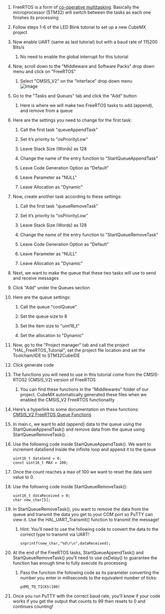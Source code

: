 1.  FreeRTOS is a form of [co-operative
    multitasking](https://en.wikipedia.org/wiki/Cooperative_multitasking).
    Basically the microprocessor (STM32) will switch between the tasks
    as each one finishes its processing

2.  Follow steps 1-6 of the LED Blink tutorial to set up a new CubeMX
    project

3.  Now enable UART (same as last tutorial) but with a baud rate of
    115200 Bits/s

    1.  No need to enable the global interrupt for this tutorial

4.  Now, scroll down to the "Middleware and Software Packs" drop down
    menu and click on "FreeRTOS"

    1.  Select "CMSIS_V2" on the "Interface" drop down menu  
        <img src="FreeRTOS 1.png" alt="image" />

5.  Go to the "Tasks and Queues" tab and click the "Add" button

    1.  Here is where we will make two FreeRTOS tasks to add (append),
        and remove from a queue

6.  Here are the settings you need to change for the first task:

    1.  Call the first task "queueAppendTask"

    2.  Set it’s priority to "osPriorityLow"

    3.  Leave Stack Size (Words) as 128

    4.  Change the name of the entry function to "StartQueueAppendTask"

    5.  Leave Code Generation Option as "Default"

    6.  Leave Parameter as "NULL"

    7.  Leave Allocation as "Dynamic"

7.  Now, create another task according to these settings:

    1.  Call the first task "queueRemoveTask"

    2.  Set it’s priority to "osPriorityLow"

    3.  Leave Stack Size (Words) as 128

    4.  Change the name of the entry function to "StartQueueRemoveTask"

    5.  Leave Code Generation Option as "Default"

    6.  Leave Parameter as "NULL"

    7.  Leave Allocation as "Dynamic"

8.  Next, we want to make the queue that these two tasks will use to
    send and receive messages

9.  Click "Add" under the Queues section

10. Here are the queue settings:

    1.  Call the queue "coolQueue"

    2.  Set the queue size to 8

    3.  Set the item size to "uint16_t"

    4.  Set the allocation to "Dynamic"

11. Now, go to the "Project manager" tab and call the project
    "HAL_FreeRTOS_Tutorial", set the project file location and set the
    Toolchain/IDE to STM32CubeIDE

12. Click generate code

13. The functions you will need to use in this tutorial come from the
    CMSIS-RTOS2 (CMSIS_V2) version of FreeRTOS

    1.  You can find these functions in the "Middlewares" folder of our
        project. CubeMX automatically generated these files when we
        enabled the CMSIS_V2 FreeRTOS functionality

14. Here’s a hyperlink to some documentation on these functions:
    [CMSIS_V2 FreeRTOS Queue
    Functions](https://www.keil.com/pack/doc/CMSIS_Dev/RTOS2/html/group__CMSIS__RTOS__Message.html)

15. In main.c, we want to add (append) data to the queue using the
    StartQueueAppendTask() and remove data from the queue using
    StartQueueRemoveTask().

16. Use the following code inside StartQueueAppendTask(). We want to
    increment dataSend inside the infinite loop and append it to the
    queue

    ```
    uint16_t dataSend = 0;
    const uint16_t MAX = 100;
    ```

17. Once the count reaches a max of 100 we want to reset the data sent
    value to 0.

18. Use the following code inside StartQueueRemoveTask():

    ```
    uint16_t dataReceived = 0;
    char new_char[5];
    ```

19. In StartQueueRemoveTask(), you want to remove the data from the
    queue and transmit the data you get to your COM port so PuTTY can
    view it. Use the HAL_UART_Transmit() function to transmit the
    message!

    1.  Hint: You’ll need to use the following code to convert the data
        to the correct type to transmit via UART!

        ```
        snprintf(new_char,"%d\r\n",dataReceived);
        ```

20. At the end of the FreeRTOS tasks, StartQueueAppendTask() and
    StartQueueRemoveTask() you’ll need to use osDelay() to guarantee the
    function has enough time to fully execute its processing

    1.  Pass the function the following code as its parameter converting
        the number you enter in milliseconds to the equivalent number of
        ticks:

        ```
        pdMS_TO_TICKS(100)
        ```

21. Once you run PuTTY with the correct baud rate, you’ll know if your
    code works if you get the output that counts to 99 then resets to 0
    and continues counting!
